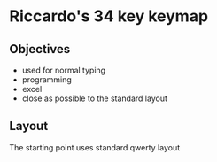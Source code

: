 # Riccardo's 34 key keymap

## Objectives

- used for normal typing
- programming
- excel
- close as possible to the standard layout

## Layout

The starting point uses standard qwerty layout
